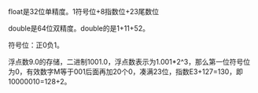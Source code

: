 
float是32位单精度。1符号位+8指数位+23尾数位

double是64位双精度。double的是1+11+52。

符号位：正0负1。

浮点数9.0的存储，二进制1001.0，浮点数表示为1.001*2^3，那么第一位符号位为0，有效数字M等于001后面再加20个0，凑满23位，指数E3+127=130，即10000010=128+2。
